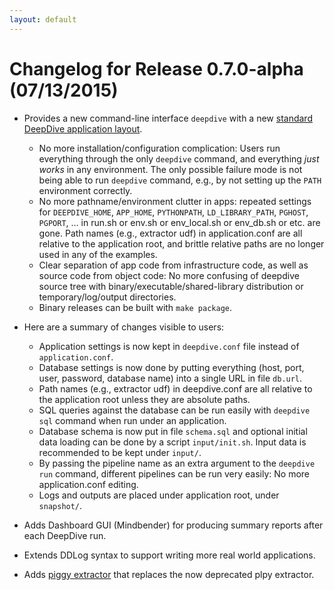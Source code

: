 ```yaml
---
layout: default
---
```


# Changelog for Release 0.7.0-alpha (07/13/2015)

* Provides a new command-line interface `deepdive` with a new [standard DeepDive application layout](http://deepdive.stanford.edu/doc/advanced/deepdiveapp.html).
  - No more installation/configuration complication: Users run everything through the only `deepdive` command, and everything *just works* in any environment.  The only possible failure mode is not being able to run `deepdive` command, e.g., by not setting up the `PATH` environment correctly.
  - No more pathname/environment clutter in apps: repeated settings for `DEEPDIVE_HOME`, `APP_HOME`, `PYTHONPATH`, `LD_LIBRARY_PATH`, `PGHOST`, `PGPORT`, ... in run.sh or env.sh or env_local.sh or env_db.sh or etc. are gone.  Path names (e.g., extractor udf) in application.conf are all relative to the application root, and brittle relative paths are no longer used in any of the examples.
  - Clear separation of app code from infrastructure code, as well as source code from object code: No more confusing of deepdive source tree with binary/executable/shared-library distribution or temporary/log/output directories.
  - Binary releases can be built with `make package`.

* Here are a summary of changes visible to users:
  - Application settings is now kept in `deepdive.conf` file instead of `application.conf`.
  - Database settings is now done by putting everything (host, port, user, password, database name) into a single URL in file `db.url`.
  - Path names (e.g., extractor udf) in deepdive.conf are all relative to the application root unless they are absolute paths.
  - SQL queries against the database can be run easily with `deepdive sql` command when run under an application.
  - Database schema is now put in file `schema.sql` and optional initial data loading can be done by a script `input/init.sh`.  Input data is recommended to be kept under `input/`.
  - By passing the pipeline name as an extra argument to the `deepdive run` command, different pipelines can be run very easily: No more application.conf editing.
  - Logs and outputs are placed under application root, under `snapshot/`.

* Adds Dashboard GUI (Mindbender) for producing summary reports after each DeepDive run.

* Extends DDLog syntax to support writing more real world applications.

* Adds [piggy extractor](http://deepdive.stanford.edu/doc/basics/extractors.html#piggy_extractor) that replaces the now deprecated plpy extractor.

